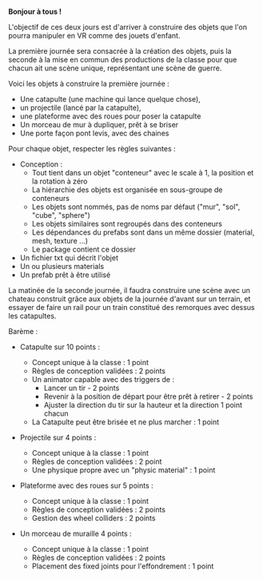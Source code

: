 
**Bonjour à tous !**

L'objectif de ces deux jours est d'arriver à construire des objets que l'on pourra manipuler en VR comme des jouets d'enfant.

La première journée sera consacrée à la création des objets, puis la seconde à la mise en commun des productions de la classe 
pour que chacun ait une scène unique, représentant une scène de guerre.

Voici les objets à construire la première journée :

- Une catapulte (une machine qui lance quelque chose), 
- un projectile (lancé par la catapulte), 
- une plateforme avec des roues pour poser la catapulte
- Un morceau de mur à dupliquer, prêt à se briser
- Une porte façon pont levis, avec des chaines

Pour chaque objet, respecter les règles suivantes :
- Conception :
	- Tout tient dans un objet "conteneur" avec le scale à 1, la position et la rotation à zéro
	- La hiérarchie des objets est organisée en sous-groupe de conteneurs
	- Les objets sont nommés, pas de noms par défaut ("mur", "sol", "cube", "sphere")
	- Les objets similaires sont regroupés dans des conteneurs
	- Les dépendances du prefabs sont dans un même dossier (material, mesh, texture ...)
	- Le package contient ce dossier
 - Un fichier txt qui décrit l'objet
 - Un ou plusieurs materials
 - Un prefab prêt à être utilisé

La matinée de la seconde journée, il faudra construire une scène avec un chateau construit grâce aux objets de la journée d'avant sur un terrain, et essayer de faire un rail pour un train constitué des remorques avec dessus les catapultes.

Barème :

- Catapulte sur 10 points :
  - Concept unique à la classe : 1 point
  - Règles de conception validées : 2 points
  - Un animator capable avec des triggers de :
    - Lancer un tir - 2 points
    - Revenir à la position de départ pour être prêt à retirer - 2 points
    - Ajuster la direction du tir sur la hauteur et la direction 1 point chacun
  - La Catapulte peut être brisée et ne plus marcher : 1 point
    
    
- Projectile sur 4 points :
  - Concept unique à la classe : 1 point
  - Règles de conception validées : 2 point
  - Une physique propre avec un "physic material" : 1 point
  
- Plateforme avec des roues sur 5 points :
  - Concept unique à la classe : 1 point
  - Règles de conception validées : 2 points
  - Gestion des wheel colliders : 2 points

- Un morceau de muraille 4 points :
  - Concept unique à la classe : 1 point
  - Règles de conception validées : 2 points
  - Placement des fixed joints pour l'effondrement : 1 point
